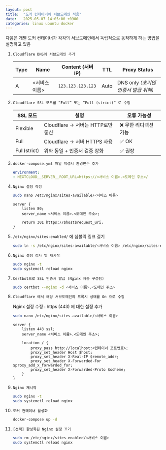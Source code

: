 ```yaml
---
layout: post
title:  "도커 컨테이너에 서브도메인 적용"
date:   2025-05-07 14:05:00 +0900
categories: linux ubuntu docker
---
```

다음은 개별 도커 컨테이너가 각각의 서브도메인에서 독립적으로 동작하게 하는 방법을 설명하고 있음

1. `Cloudflare DNS에 서브도메인 추가`

    | Type | Name         | Content (서버 IP) | TTL  | Proxy Status |
    |------|--------------|------------------|------|---------------|
    | A    | <서비스 이름> | `123.123.123.123` | Auto | DNS only *(초기엔 인증서 발급 위해)* |

2. `Cloudflare SSL 모드를 “Full” 또는 “Full (strict)” 로 수정`

    | SSL 모드 | 설명 | 오류 가능성 |
    |----------|------|-------------|
    | Flexible | Cloudflare → 서버는 HTTP로만 통신 | ❌ 무한 리디렉션 가능 |
    | Full     | Cloudflare → 서버 HTTPS 사용 | ✅ OK |
    | Full(strict) | 위와 동일 + 인증서 검증 강화 | ✅ 권장 |

3. `docker-compose.yml 파일 작성시 환경변수 추가`

    ```yaml
    environment:
    - NEXTCLOUD__SERVER__ROOT_URL=https://<서비스 이름>.<도메인 주소>/
    ```

4. `Nginx 설정 작성`

    ```bash
    sudo nano /etc/nginx/sites-available/<서비스 이름>
    ```

    ```nginx
    server {
        listen 80;
        server_name <서비스 이름>.<도메인 주소>;
        
        return 301 https://$host$request_uri;
    }
    ```

5. `/etc/nginx/sites-enabled/` 에 심볼릭 링크 걸기

    ```bash
    sudo ln -s /etc/nginx/sites-available/<서비스 이름> /etc/nginx/sites-enabled/
    ```

6. `Nginx 설정 검사 및 재시작`

    ```bash
    sudo nginx -t
    sudo systemctl reload nginx
    ```

7. `Certbot으로 SSL 인증서 발급 (Nginx 자동 구성됨)`

    ```bash
    sudo certbot --nginx -d <서비스 이름>.<도메인 주소>
    ```

8. `Cloudflare 에서 해당 서브도메인의 프록시 상태를 On 으로 수정`

    Nginx 설정 수정 : https (443) 에 대한 설정 추가
    
    ```bash
    sudo nano /etc/nginx/sites-available/<서비스 이름>
    ```

    ```nginx
    server {
        listen 443 ssl;
        server_name <서비스 이름>.<도메인 주소>;

        location / {
            proxy_pass http://localhost:<컨테이너 포트번호>;
            proxy_set_header Host $host;
            proxy_set_header X-Real-IP $remote_addr;
            proxy_set_header X-Forwarded-For $proxy_add_x_forwarded_for;
            proxy_set_header X-Forwarded-Proto $scheme;
        }
    }
    ```

9. `Nginx 재시작`

    ```bash
    sudo nginx -t
    sudo systemctl reload nginx
    ```

10. `도커 컨테이너 활성화`

    ```bash
    docker-compose up -d
    ```

11. `[선택] 활성화된 Nginx 설정 끄기`

    ```bash
    sudo rm /etc/nginx/sites-enabled/<서비스 이름>
    sudo systemctl reload nginx
    ```